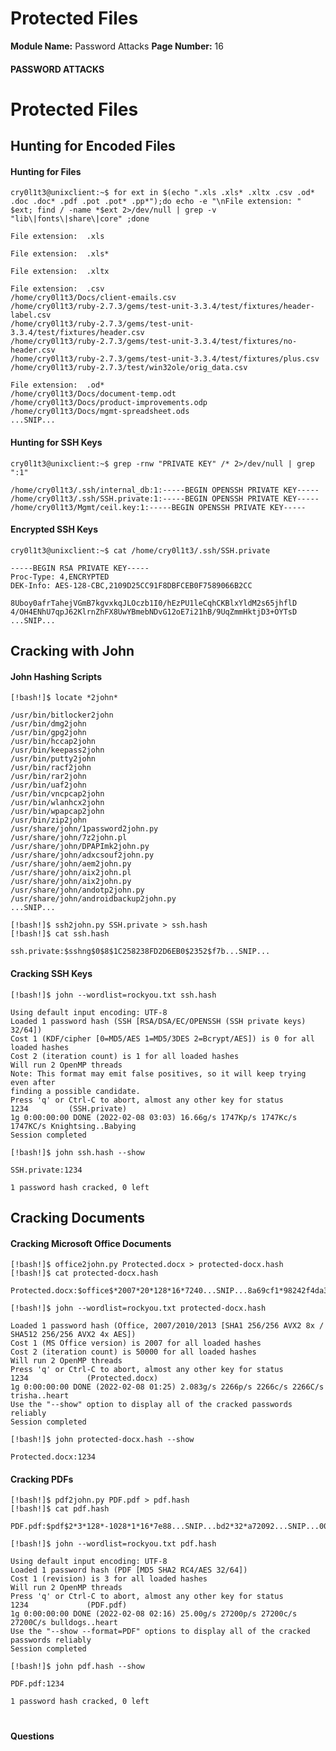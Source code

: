 <!--
 // Platform: Academy
// URL: https://academy.hackthebox.com/module/147/section/1322
// Platform Version: V1
// Module ID: 147
// Module Name: Password Attacks
// Module Difficulty: Medium
// Section ID: 1322
// Section Title: Protected Files
// Page Title: Password Attacks
// Page Number: 16
-->

# Protected Files

**Module Name:** Password Attacks **Page Number:** 16

#### PASSWORD ATTACKS

# Protected Files

## Hunting for Encoded Files

#### Hunting for Files

```shell-session
cry0l1t3@unixclient:~$ for ext in $(echo ".xls .xls* .xltx .csv .od* .doc .doc* .pdf .pot .pot* .pp*");do echo -e "\nFile extension: " $ext; find / -name *$ext 2>/dev/null | grep -v "lib\|fonts\|share\|core" ;done

File extension:  .xls

File extension:  .xls*

File extension:  .xltx

File extension:  .csv
/home/cry0l1t3/Docs/client-emails.csv
/home/cry0l1t3/ruby-2.7.3/gems/test-unit-3.3.4/test/fixtures/header-label.csv
/home/cry0l1t3/ruby-2.7.3/gems/test-unit-3.3.4/test/fixtures/header.csv
/home/cry0l1t3/ruby-2.7.3/gems/test-unit-3.3.4/test/fixtures/no-header.csv
/home/cry0l1t3/ruby-2.7.3/gems/test-unit-3.3.4/test/fixtures/plus.csv
/home/cry0l1t3/ruby-2.7.3/test/win32ole/orig_data.csv

File extension:  .od*
/home/cry0l1t3/Docs/document-temp.odt
/home/cry0l1t3/Docs/product-improvements.odp
/home/cry0l1t3/Docs/mgmt-spreadsheet.ods
...SNIP...
```

#### Hunting for SSH Keys

```shell-session
cry0l1t3@unixclient:~$ grep -rnw "PRIVATE KEY" /* 2>/dev/null | grep ":1"

/home/cry0l1t3/.ssh/internal_db:1:-----BEGIN OPENSSH PRIVATE KEY-----
/home/cry0l1t3/.ssh/SSH.private:1:-----BEGIN OPENSSH PRIVATE KEY-----
/home/cry0l1t3/Mgmt/ceil.key:1:-----BEGIN OPENSSH PRIVATE KEY-----
```

#### Encrypted SSH Keys

```shell-session
cry0l1t3@unixclient:~$ cat /home/cry0l1t3/.ssh/SSH.private

-----BEGIN RSA PRIVATE KEY-----
Proc-Type: 4,ENCRYPTED
DEK-Info: AES-128-CBC,2109D25CC91F8DBFCEB0F7589066B2CC

8Uboy0afrTahejVGmB7kgvxkqJLOczb1I0/hEzPU1leCqhCKBlxYldM2s65jhflD
4/OH4ENhU7qpJ62KlrnZhFX8UwYBmebNDvG12oE7i21hB/9UqZmmHktjD3+OYTsD
...SNIP...
```

## Cracking with John

#### John Hashing Scripts

```shell-session
[!bash!]$ locate *2john*

/usr/bin/bitlocker2john
/usr/bin/dmg2john
/usr/bin/gpg2john
/usr/bin/hccap2john
/usr/bin/keepass2john
/usr/bin/putty2john
/usr/bin/racf2john
/usr/bin/rar2john
/usr/bin/uaf2john
/usr/bin/vncpcap2john
/usr/bin/wlanhcx2john
/usr/bin/wpapcap2john
/usr/bin/zip2john
/usr/share/john/1password2john.py
/usr/share/john/7z2john.pl
/usr/share/john/DPAPImk2john.py
/usr/share/john/adxcsouf2john.py
/usr/share/john/aem2john.py
/usr/share/john/aix2john.pl
/usr/share/john/aix2john.py
/usr/share/john/andotp2john.py
/usr/share/john/androidbackup2john.py
...SNIP...
```

```shell-session
[!bash!]$ ssh2john.py SSH.private > ssh.hash
[!bash!]$ cat ssh.hash 

ssh.private:$sshng$0$8$1C258238FD2D6EB0$2352$f7b...SNIP...
```

#### Cracking SSH Keys

```shell-session
[!bash!]$ john --wordlist=rockyou.txt ssh.hash

Using default input encoding: UTF-8
Loaded 1 password hash (SSH [RSA/DSA/EC/OPENSSH (SSH private keys) 32/64])
Cost 1 (KDF/cipher [0=MD5/AES 1=MD5/3DES 2=Bcrypt/AES]) is 0 for all loaded hashes
Cost 2 (iteration count) is 1 for all loaded hashes
Will run 2 OpenMP threads
Note: This format may emit false positives, so it will keep trying even after
finding a possible candidate.
Press 'q' or Ctrl-C to abort, almost any other key for status
1234         (SSH.private)
1g 0:00:00:00 DONE (2022-02-08 03:03) 16.66g/s 1747Kp/s 1747Kc/s 1747KC/s Knightsing..Babying
Session completed
```

```shell-session
[!bash!]$ john ssh.hash --show

SSH.private:1234

1 password hash cracked, 0 left
```

## Cracking Documents

#### Cracking Microsoft Office Documents

```shell-session
[!bash!]$ office2john.py Protected.docx > protected-docx.hash
[!bash!]$ cat protected-docx.hash

Protected.docx:$office$*2007*20*128*16*7240...SNIP...8a69cf1*98242f4da37d916305d8e2821360773b7edc481b
```

```shell-session
[!bash!]$ john --wordlist=rockyou.txt protected-docx.hash

Loaded 1 password hash (Office, 2007/2010/2013 [SHA1 256/256 AVX2 8x / SHA512 256/256 AVX2 4x AES])
Cost 1 (MS Office version) is 2007 for all loaded hashes
Cost 2 (iteration count) is 50000 for all loaded hashes
Will run 2 OpenMP threads
Press 'q' or Ctrl-C to abort, almost any other key for status
1234             (Protected.docx)
1g 0:00:00:00 DONE (2022-02-08 01:25) 2.083g/s 2266p/s 2266c/s 2266C/s trisha..heart
Use the "--show" option to display all of the cracked passwords reliably
Session completed
```

```shell-session
[!bash!]$ john protected-docx.hash --show

Protected.docx:1234
```

#### Cracking PDFs

```shell-session
[!bash!]$ pdf2john.py PDF.pdf > pdf.hash
[!bash!]$ cat pdf.hash 

PDF.pdf:$pdf$2*3*128*-1028*1*16*7e88...SNIP...bd2*32*a72092...SNIP...0000*32*c48f001fdc79a030d718df5dbbdaad81d1f6fedec4a7b5cd980d64139edfcb7e
```

```shell-session
[!bash!]$ john --wordlist=rockyou.txt pdf.hash

Using default input encoding: UTF-8
Loaded 1 password hash (PDF [MD5 SHA2 RC4/AES 32/64])
Cost 1 (revision) is 3 for all loaded hashes
Will run 2 OpenMP threads
Press 'q' or Ctrl-C to abort, almost any other key for status
1234             (PDF.pdf)
1g 0:00:00:00 DONE (2022-02-08 02:16) 25.00g/s 27200p/s 27200c/s 27200C/s bulldogs..heart
Use the "--show --format=PDF" options to display all of the cracked passwords reliably
Session completed
```

```shell-session
[!bash!]$ john pdf.hash --show

PDF.pdf:1234

1 password hash cracked, 0 left
```

# 

# 

#### Questions

####